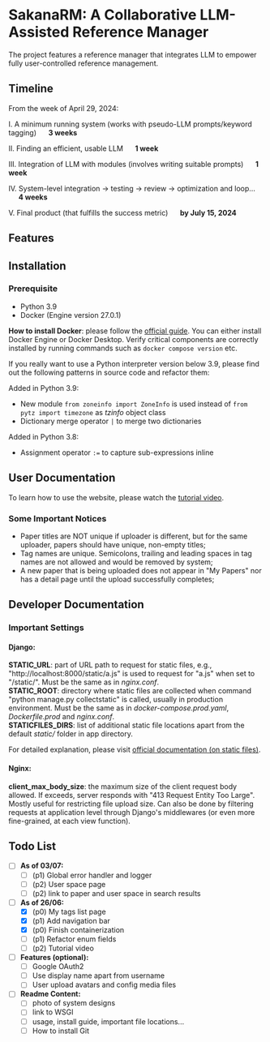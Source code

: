 # SakanaRM: A Collaborative LLM-Assisted Reference Manager
The project features a reference manager that integrates LLM to empower
fully user-controlled reference management. 

## Timeline
From the week of April 29, 2024:

I. A minimum running system (works with pseudo-LLM prompts/keyword tagging) &nbsp;&nbsp;&nbsp;&nbsp;       **3 weeks**

II. Finding an efficient, usable LLM &nbsp;&nbsp;&nbsp;&nbsp;     **1 week**

III. Integration of LLM with modules (involves writing suitable prompts)  &nbsp;&nbsp;&nbsp;&nbsp;        **1 week**

IV. System-level integration -> testing -> review -> optimization and loop…  &nbsp;&nbsp;&nbsp;&nbsp;  **4 weeks**

V. Final product (that fulfills the success metric)    &nbsp;&nbsp;&nbsp;&nbsp;         **by July 15, 2024**

## Features

## Installation
### Prerequisite
- Python 3.9
- Docker (Engine version 27.0.1) 

**How to install Docker**: please follow the [official guide](https://docs.docker.com/engine/install/). 
You can either install Docker Engine or Docker Desktop. Verify critical components are correctly installed by
running commands such as `docker compose version` etc.

If you really want to use a Python interpreter version below 3.9, please find out the following patterns in source code 
and refactor them:
    
Added in Python 3.9:
- New module `from zoneinfo import ZoneInfo` is used instead of `from pytz import timezone` as *tzinfo* object class
- Dictionary merge operator `|` to merge two dictionaries

Added in Python 3.8:
- Assignment operator `:=` to capture sub-expressions inline

## User Documentation
To learn how to use the website, please watch the [tutorial video]().
### Some Important Notices
- Paper titles are NOT unique if uploader is different, but for the same uploader, papers should have unique, non-empty 
titles;
- Tag names are unique. Semicolons, trailing and leading spaces in tag names are not allowed and would be removed by 
system;
- A new paper that is being uploaded does not appear in "My Papers" nor has a detail page until the upload successfully 
completes;

## Developer Documentation
### Important Settings
#### Django:
**STATIC_URL**: part of URL path to request for static files, e.g., "http://localhost:8000/static/a.js" is used to 
request for "a.js" when set to "/static/". Must be the same as in *nginx.conf*.    
**STATIC_ROOT**: directory where static files are collected when command "python manage.py collectstatic" is called, 
usually in production environment. Must be the same as in *docker-compose.prod.yaml*, *Dockerfile.prod* 
and *nginx.conf*.    
**STATICFILES_DIRS**: list of additional static file locations apart from the default *static/* folder in app 
directory.    

For detailed explanation, please visit 
[official documentation (on static files)](https://docs.djangoproject.com/en/5.0/howto/static-files/).

#### Nginx:
**client_max_body_size**: the maximum size of the client request body allowed. If exceeds, server responds with "413 
Request Entity Too Large". Mostly useful for restricting file upload size. Can also be done by filtering requests at
application level through Django's middlewares (or even more fine-grained, at each view function).

## Todo List

- [ ] **As of 03/07:**
  - [ ] (p1) Global error handler and logger
  - [ ] (p2) User space page
  - [ ] (p2) link to paper and user space in search results

- [ ] **As of 26/06:**
  - [x] (p0) My tags list page
  - [x] (p1) Add navigation bar
  - [x] (p0) Finish containerization
  - [ ] (p1) Refactor enum fields
  - [ ] (p2) Tutorial video

- [ ] **Features (optional):**
  - [ ] Google OAuth2
  - [ ] Use display name apart from username
  - [ ] User upload avatars and config media files

- [ ] **Readme Content:**
  - [ ] photo of system designs
  - [ ] link to WSGI
  - [ ] usage, install guide, important file locations...
  - [ ] How to install Git
